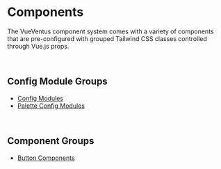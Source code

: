 # Components

The VueVentus component system comes with a variety of components that are pre-configured with grouped Tailwind CSS classes controlled through Vue.js props.

<br>



## Config Module Groups

* [Config Modules](/configs/index)
* [Palette Config Modules](/configs/palettes/index)

<br>



## Component Groups

* [Button Components](/components/buttons/index)

<br>
